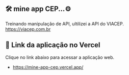 ## 🛠 mine app CEP...⚙

Treinando manipulação de API, ultilizei a API do VIACEP.
https://viacep.com.br


## 🔗 Link da aplicação no Vercel

Clique no link abaixo para acessar a aplicação web.

- https://mine-app-cep.vercel.app/
